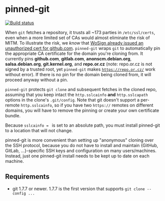 # pinned-git

[![Build status][travis-image]][travis-url]

When `git` fetches a repository, it trusts all ~173 parties in `/etc/ssl/certs`, even when a more limited set of CAs would almost eliminate the risk of MITM.  To illustrate the risk, we *know* that [WoSign already issued an unauthorized cert for github.com](https://www.schrauger.com/the-story-of-how-wosign-gave-me-an-ssl-certificate-for-github-com).  `pinned-git` wraps `git` to automatically pin the appropriate CA certificate for the domain you're cloning from.  It currently pins **github.com**, **gitlab.com**, **anonscm.debian.org**, **salsa.debian.org**, **git.kernel.org**, and **repo.or.cz** (note: repo.or.cz is not signed by a trusted root, yet `pinned-git` makes [`https://repo.or.cz/`](https://repo.or.cz/) work without error).  If there is no pin for the domain being cloned from, it will proceed anyway without a pin.

`pinned-git` protects `git clone` and subsequent fetches in the cloned repo, assuming that you keep intact the `http.sslcainfo` **and** `http.sslcapath` options in the clone's `.git/config`.  Note that git doesn't support a per-remote `http.sslcainfo`, so if you have two `https://` remotes on different domains, you will have to remove the pinning or create your own certificate bundle.

Because `sslcainfo = ` is set to an absolute path, you must install pinned-git to a location that will not change.

pinned-git is more convenient than setting up "anonymous" cloning over the SSH protocol, because you do not have to install and maintain {GitHub, GitLab, ...}-specific SSH keys and configuration on many users/machines.  Instead, just one pinned-git install needs to be kept up to date on each machine.


## Requirements

*	git 1.7.7 or newer.  1.7.7 is the first version that supports `git clone --config ...`


[travis-image]: https://img.shields.io/travis/ludios/pinned-git.svg
[travis-url]: https://travis-ci.org/ludios/pinned-git
